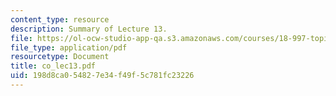 ```yaml
---
content_type: resource
description: Summary of Lecture 13.
file: https://ol-ocw-studio-app-qa.s3.amazonaws.com/courses/18-997-topics-in-combinatorial-optimization-spring-2004/198d8ca054827e34f49f5c781fc23226_co_lec13.pdf
file_type: application/pdf
resourcetype: Document
title: co_lec13.pdf
uid: 198d8ca0-5482-7e34-f49f-5c781fc23226
---
```

